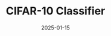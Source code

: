---
title: "CIFAR-10 Classifier"
excerpt: "Image classification on the CIFAR-10 dataset with multiple architectures (Simple CNN, VGG16, ResNet50), comparing training dynamics and outcomes with clear visualizations of data splits, learning curves, and final results."
date: 2025-01-15
date_range: "Mar 2025"
status: "active"
carousel_id: "cifar10-classifier"
github_url: "https://github.com/johnnyl77/COMP4102-CIFAR10-Classifier"
technologies:
  - Python
  - PyTorch
  - TorchVision
  - Matplotlib
  - Jupyter Notebook
order: 40
carousel_slides:
  - type: image
    url: /files/cifar-10/simple-cnn-data.png
    alt: Simple CNN dataset split overview
    caption: Simple CNN - Data split and classes
  - type: image
    url: /files/cifar-10/simple-cnn-graph.png
    alt: Simple CNN training and validation curves
    caption: Simple CNN - Learning curves
  - type: image
    url: /files/cifar-10/simple-cnn-conclusion.png
    alt: Simple CNN results summary
    caption: Simple CNN - Results summary
  - type: image
    url: /files/cifar-10/vgg16-data.png
    alt: VGG16 dataset split overview
    caption: VGG16 - Data split and classes
  - type: image
    url: /files/cifar-10/vgg16-graph.png
    alt: VGG16 training and validation curves
    caption: VGG16 - Learning curves
  - type: image
    url: /files/cifar-10/vgg16-conclusion.png
    alt: VGG16 results summary
    caption: VGG16 - Results summary
  - type: image
    url: /files/cifar-10/resnet50-data.png
    alt: ResNet50 dataset split overview
    caption: ResNet50 - Data split and classes
  - type: image
    url: /files/cifar-10/resnet50-graph.png
    alt: ResNet50 training and validation curves
    caption: ResNet50 - Learning curves
  - type: image
    url: /files/cifar-10/resnet50-conclusion.png
    alt: ResNet50 results summary
    caption: ResNet50 - Results summary
---